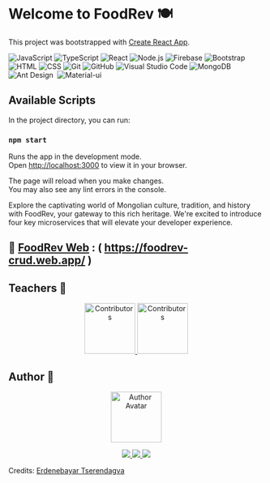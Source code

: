 # Welcome to FoodRev 🍽️

This project was bootstrapped with [Create React App](https://github.com/facebook/create-react-app).

![JavaScript](https://img.shields.io/badge/-JavaScript-05122A?style=flat&logo=javascript)
![TypeScript](https://img.shields.io/badge/TypeScript-007ACC?style=flat&logo=typescript&logoColor=white)
![React](https://img.shields.io/badge/-React-05122A?style=flat&logo=react)
![Node.js](https://img.shields.io/badge/-Node.js-05122A?style=flat&logo=node.js)
![Firebase](https://img.shields.io/badge/Firebase-039BE5?style=flat&logo=Firebase&logoColor=white)
![Bootstrap](https://img.shields.io/badge/-Bootstrap-05122A?style=flat&logo=bootstrap&logoColor=563D7C)
![HTML](https://img.shields.io/badge/-HTML-05122A?style=flat&logo=HTML5)
![CSS](https://img.shields.io/badge/-CSS-05122A?style=flat&logo=CSS3&logoColor=1572B6)
![Git](https://img.shields.io/badge/-Git-05122A?style=flat&logo=git)
![GitHub](https://img.shields.io/badge/-GitHub-05122A?style=flat&logo=github)
![Visual Studio Code](https://img.shields.io/badge/-Visual%20Studio%20Code-05122A?style=flat&logo=visual-studio-code&logoColor=007ACC)
![MongoDB](https://img.shields.io/badge/MongoDB-%234ea94b.svg?style=flat&logo=mongodb&logoColor=white)
![Ant Design](https://img.shields.io/badge/Ant%20Design-%230170FE?style=flat&logo=ant-design&logoColor=white)&nbsp;
![Material-ui](https://img.shields.io/badge/Material--UI-0081CB?style=flat&logo=material-ui&logoColor=white)


## Available Scripts

In the project directory, you can run:

### `npm start`

Runs the app in the development mode.\
Open [http://localhost:3000](http://localhost:3000) to view it in your browser.

The page will reload when you make changes.\
You may also see any lint errors in the console.

Explore the captivating world of Mongolian culture, tradition, and history with FoodRev, your gateway to this rich heritage. We're excited to introduce four key microservices that will elevate your developer experience.

## 🔗 [**FoodRev Web**](https://foodrev-crud.web.app) : ( https://foodrev-crud.web.app/ )

## **Teachers** 📝

<div align="center">
  <a href="https://github.com/amar9elbeg">
    <img src="https://avatars.githubusercontent.com/u/89896446?v=4" alt="Contributors" width="100px" height="100px   style="border-radius: 50%"" />
  </a>
  <a href="https://github.com/DuurenbayarUlz">
    <img src="https://avatars.githubusercontent.com/u/91991743?v=4" alt="Contributors" width="100px" height="100px" />
  </a>
</div>

## **Author** 📝

<div align="center" >
  <a href="https://github.com/ultim4te4life">
    <img src="https://avatars.githubusercontent.com/u/140849441?s=400&u=6ba36888854c76e4e19b5c5f0f5209693358c6d8&v=4"
      alt="Author Avatar"
      width="100px"
      height="100px"
    
  </a>
</div>

<p align="center">
  <a href="https://www.linkedin.com/in/erdenebayar-tserendagva-563094275/" target="_blank">
    <img src="https://img.shields.io/badge/LinkedIn-0077B5?style=flat&logo=linkedin&logoColor=white"/>
  </a>
  <a href="mailto:eegiiSte.gmail.com" target="_blank">
    <img src="https://img.shields.io/badge/Gmail-D14836?style=flat&logo=gmail&logoColor=white"/>
  </a>
  <a href="https://github.com/EegiiSte" target="_blank">
    <img src="https://img.shields.io/badge/GitHub-100000?style=flat&logo=github&logoColor=white"/>
  </a>
</p>


Credits: [Erdenebayar Tserendagva](https://github.com/EegiiSte)
